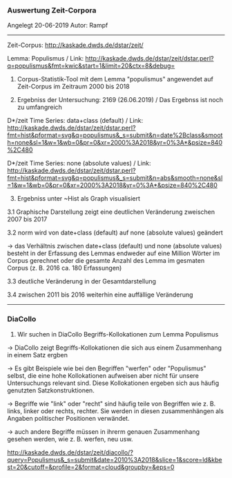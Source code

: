 ### Auswertung Zeit-Corpora
Angelegt 20-06-2019
Autor: Rampf

---
Zeit-Corpus: http://kaskade.dwds.de/dstar/zeit/

Lemma: Populismus / Link: http://kaskade.dwds.de/dstar/zeit/dstar.perl?q=populismus&fmt=kwic&start=1&limit=20&ctx=8&debug=

1. Corpus-Statistik-Tool mit dem Lemma "populismus" angewendet auf Zeit-Corpus im Zeitraum 2000 bis 2018

2. Ergebniss der Untersuchung: 2169 (26.06.2019) / Das Ergebnss ist noch zu umfangreich

D*/zeit Time Series: data+class (default) / Link: http://kaskade.dwds.de/dstar/zeit/dstar.perl?fmt=hist&pformat=svg&q=populismus&_s=submit&n=date%2Bclass&smooth=none&sl=1&w=1&wb=0&pr=0&xr=2000%3A2018&yr=0%3A*&psize=840%2C480

D*/zeit Time Series: none (absolute values) / Link: http://kaskade.dwds.de/dstar/zeit/dstar.perl?fmt=hist&pformat=svg&q=populismus&_s=submit&n=abs&smooth=none&sl=1&w=1&wb=0&pr=0&xr=2000%3A2018&yr=0%3A*&psize=840%2C480

3. Ergebniss unter ~Hist als Graph visualisiert

3.1 Graphische Darstellung zeigt eine deutlichen Veränderung zweischen 2007 bis 2017

3.2 norm wird von date+class (default) auf none (absolute values) geändert

-> das Verhältnis zwischen date+class (default) und none (absolute values) besteht in der Erfassung des Lemmas endweder auf eine Million Wörter im Corpus gerechnet oder die gesamte Anzahl des Lemma im gesmaten Corpus (z. B. 2016 ca. 180 Erfassungen)

3.3 deutliche Veränderung in der Gesamtdarstellung

3.4 zwischen 2011 bis 2016 weiterhin eine auffällige Veränderung
 
 ---
 ### DiaCollo
 
 1. Wir suchen in DiaCollo Begriffs-Kollokationen zum Lemma Populismus
 
 -> DiaCollo zeigt Begriffs-Kollokationen die sich aus einem Zusammenhang in einem Satz ergben
 
 -> Es gibt Beispiele wie bei den Begriffen "werfen" oder "Populismus" selbst, die eine hohe Kollokationen aufweisen aber nicht für unsere Untersuchungs relevant sind. Diese Kollokationen ergeben sich aus häufig genutzten Satzkonstruktionen.
 
 -> Begriffe wie "link" oder "recht" sind häufig teile von Begriffen wie z. B. links, linker oder rechts, rechter. Sie werden in diesen zusammenhängen als Angaben politischer Positionen verwändet.
 
 ->  auch andere Begriffe müssen in ihrerm genauen Zusammenhang gesehen werden, wie z. B. werfen, neu usw.
 
 http://kaskade.dwds.de/dstar/zeit/diacollo/?query=Populismus&_s=submit&date=2010%3A2018&slice=1&score=ld&kbest=20&cutoff=&profile=2&format=cloud&groupby=&eps=0
